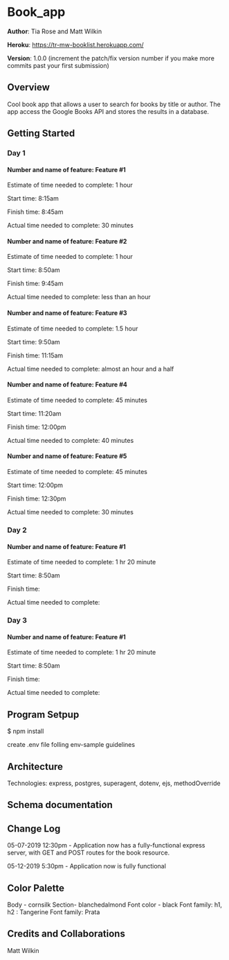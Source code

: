 # Book_app

**Author**: Tia Rose and Matt Wilkin

**Heroku**: https://tr-mw-booklist.herokuapp.com/

**Version**: 1.0.0 (increment the patch/fix version number if you make more commits past your first submission)


## Overview
Cool book app that allows a user to search for books by title or author. The app access the Google Books API and stores the results in a database.

## Getting Started

### Day 1
#### Number and name of feature: Feature #1

Estimate of time needed to complete: 1 hour

Start time: 8:15am

Finish time: 8:45am

Actual time needed to complete: 30 minutes

#### Number and name of feature: Feature #2

Estimate of time needed to complete: 1 hour

Start time: 8:50am

Finish time: 9:45am

Actual time needed to complete: less than an hour

#### Number and name of feature: Feature #3

Estimate of time needed to complete: 1.5 hour

Start time: 9:50am

Finish time: 11:15am

Actual time needed to complete: almost an hour and a half

#### Number and name of feature: Feature #4

Estimate of time needed to complete: 45 minutes

Start time: 11:20am

Finish time: 12:00pm

Actual time needed to complete: 40 minutes

#### Number and name of feature: Feature #5

Estimate of time needed to complete: 45 minutes

Start time: 12:00pm

Finish time: 12:30pm

Actual time needed to complete: 30 minutes

### Day 2
#### Number and name of feature: Feature #1 

Estimate of time needed to complete: 1 hr 20 minute

Start time: 8:50am

Finish time: 

Actual time needed to complete: 

### Day 3
#### Number and name of feature: Feature #1 

Estimate of time needed to complete: 1 hr 20 minute

Start time: 8:50am

Finish time: 

Actual time needed to complete: 

## Program Setpup

$ npm install

create .env file folling env-sample guidelines

## Architecture
Technologies: express, postgres, superagent, dotenv, ejs, methodOverride

## Schema documentation
<!-- not sure what does here -->

## Change Log
<!-- Use this area to document the iterative changes made to your application as each feature is successfully implemented. Use time stamps. Here's an examples:  -->

05-07-2019 12:30pm - Application now has a fully-functional express server, with GET and POST routes for the book resource.

05-12-2019 5:30pm - Application now is fully functional

## Color Palette
Body - cornsilk
Section- blanchedalmond
Font color - black
Font family: h1, h2 : Tangerine
Font family: Prata

## Credits and Collaborations
Matt Wilkin
